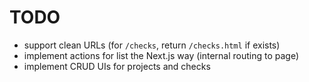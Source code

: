# TODO

- support clean URLs (for `/checks`, return `/checks.html` if exists)
- implement actions for list the Next.js way (internal routing to page)
- implement CRUD UIs for projects and checks
